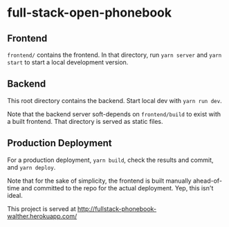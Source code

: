 # full-stack-open-phonebook

## Frontend

`frontend/` contains the frontend. In that directory, run `yarn server` and `yarn start` to start a local development version.

## Backend

This root directory contains the backend. Start local dev with `yarn run dev`.

Note that the backend server soft-depends on `frontend/build` to exist with a built frontend. That directory is served as static files.

## Production Deployment

For a production deployment, `yarn build`, check the results and commit, and `yarn deploy`.

Note that for the sake of simplicity, the frontend is built manually ahead-of-time and committed to the repo for the actual deployment. Yep, this isn't ideal.

This project is served at <http://fullstack-phonebook-walther.herokuapp.com/>
